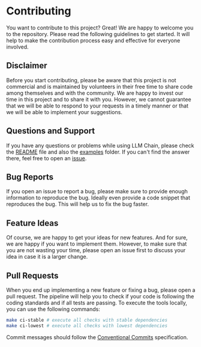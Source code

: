 # Contributing

You want to contribute to this project? Great! We are happy to welcome you to the repository. Please read the following
guidelines to get started. It will help to make the contribution process easy and effective for everyone involved.

## Disclaimer

Before you start contributing, please be aware that this project is not commercial and is maintained by volunteers in
their free time to share code among themselves and with the community. We are happy to invest our time in this project
and to share it with you. However, we cannot guarantee that we will be able to respond to your requests in a timely
manner or that we will be able to implement your suggestions.

## Questions and Support

If you have any questions or problems while using LLM Chain, please check the [README](README.md) file and also the
[examples](examples) folder. If you can't find the answer there, feel free to open an
[issue](https://github.com/php-llm/llm-chain/issues).

## Bug Reports 

If you open an issue to report a bug, please make sure to provide enough information to reproduce the bug. Ideally even
provide a code snippet that reproduces the bug. This will help us to fix the bug faster.

## Feature Ideas

Of course, we are happy to get your ideas for new features. And for sure, we are happy if you want to implement them.
However, to make sure that you are not wasting your time, please open an issue first to discuss your idea in case it is
a larger change.

## Pull Requests

When you end up implementing a new feature or fixing a bug, please open a pull request. The pipeline will help you to
check if your code is following the coding standards and if all tests are passing. To execute the tools locally, you
can use the following commands:

```bash
make ci-stable # execute all checks with stable dependencies
make ci-lowest # execute all checks with lowest dependencies
``` 

Commit messages should follow the [Conventional Commits](https://www.conventionalcommits.org/en/v1.0.0/) specification.

